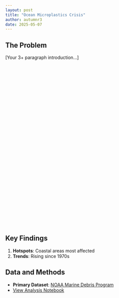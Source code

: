 ```yaml
---
layout: post
title: "Ocean Microplastics Crisis"
author: autumnr3
date: 2025-05-07
---
```


## The Problem

[Your 3+ paragraph introduction...]

<div id="map" style="height:500px"></div>

## Key Findings

1. **Hotspots**: Coastal areas most affected
2. **Trends**: Rising since 1970s

<div class="chart-grid">
  <div id="sources-chart"></div>
  <div id="trends-chart"></div>
</div>


## Data and Methods

- **Primary Dataset**: [NOAA Marine Debris Program](https://marinedebris.noaa.gov)
- [View Analysis Notebook](/notebooks/microplastics-analysis.ipynb)

